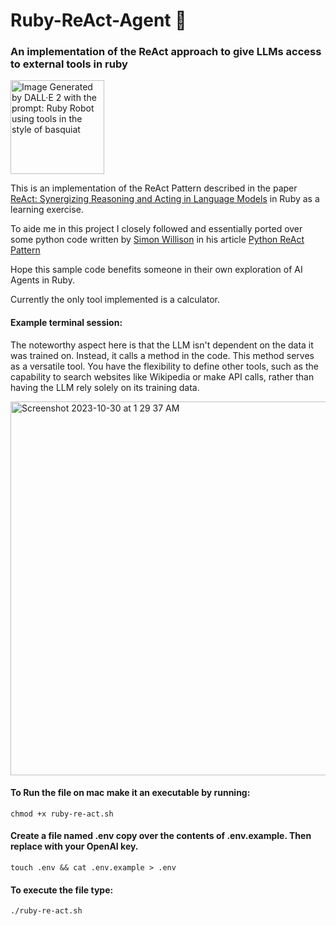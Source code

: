 # Ruby-ReAct-Agent 🤖
### An implementation of the ReAct approach to give LLMs access to external tools in ruby

<img width="150" alt="Image Generated by DALL·E 2 with the prompt: Ruby Robot using tools in the style of basquiat" src="https://github.com/thedayisntgray/Ruby-ReAct-Agent/assets/4859128/09294617-4185-456e-a5c7-0ae9bf58aa96">


This is an implementation of the ReAct Pattern described in the paper [ReAct: Synergizing Reasoning and Acting in Language Models](https://arxiv.org/abs/2210.03629) in Ruby as a learning exercise.

To aide me in this project I closely followed and essentially ported over some python code written by [Simon Willison](https://twitter.com/simonw) in his article [Python ReAct Pattern](https://til.simonwillison.net/llms/python-react-pattern)

Hope this sample code benefits someone in their own exploration of AI Agents in Ruby.

Currently the only tool implemented is a calculator.

#### Example terminal session:

The noteworthy aspect here is that the LLM isn't dependent on the data it was trained on. Instead, it calls a method in the code. This method serves as a versatile tool. You have the flexibility to define other tools, such as the capability to search websites like Wikipedia or make API calls, rather than having the LLM rely solely on its training data.

<img width="598" alt="Screenshot 2023-10-30 at 1 29 37 AM" src="https://github.com/thedayisntgray/Ruby-ReAct-Agent/assets/4859128/8f2eff1d-5876-427d-8b55-c20dc8102d35">

#### To Run the file on mac make it an executable by running:

```chmod +x ruby-re-act.sh```

#### Create a file named .env copy over the contents of .env.example. Then replace with your OpenAI key.

```touch .env && cat .env.example > .env```


#### To execute the file type:

```./ruby-re-act.sh```



